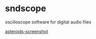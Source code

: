 # sndscope
oscilloscope software for digital audio files

[asteroids-screenshot](./asteroids.png "Logo Title Text 1")
